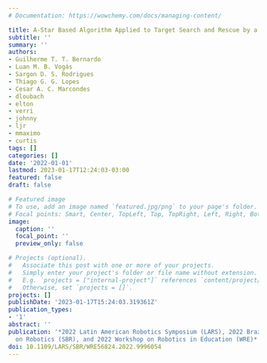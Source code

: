 ```yaml
---
# Documentation: https://wowchemy.com/docs/managing-content/

title: A-Star Based Algorithm Applied to Target Search and Rescue by a UAV Swarm
subtitle: ''
summary: ''
authors:
- Guilherme T. T. Bernardo
- Luan M. B. Vogás
- Sargon D. S. Rodrigues
- Thiago G. G. Lopes
- Cesar A. C. Marcondes
- dloubach
- elton
- verri
- johnny
- ljr
- mmaximo
- curtis
tags: []
categories: []
date: '2022-01-01'
lastmod: 2023-01-17T12:24:03-03:00
featured: false
draft: false

# Featured image
# To use, add an image named `featured.jpg/png` to your page's folder.
# Focal points: Smart, Center, TopLeft, Top, TopRight, Left, Right, BottomLeft, Bottom, BottomRight.
image:
  caption: ''
  focal_point: ''
  preview_only: false

# Projects (optional).
#   Associate this post with one or more of your projects.
#   Simply enter your project's folder or file name without extension.
#   E.g. `projects = ["internal-project"]` references `content/project/deep-learning/index.md`.
#   Otherwise, set `projects = []`.
projects: []
publishDate: '2023-01-17T15:24:03.319361Z'
publication_types:
- '1'
abstract: ''
publication: '*2022 Latin American Robotics Symposium (LARS), 2022 Brazilian Symposium
  on Robotics (SBR), and 2022 Workshop on Robotics in Education (WRE)*'
doi: 10.1109/LARS/SBR/WRE56824.2022.9996054
---
```

